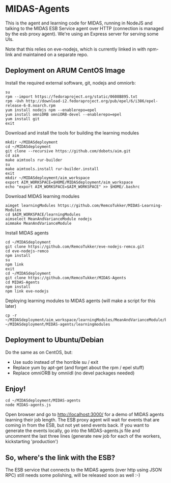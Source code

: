 # MIDAS-Agents

This is the agent and learning code for MIDAS, running in NodeJS and talking to the MIDAS ESB Service agent over HTTP (connection is managed by the esb proxy agent). We're using an Express server for serving some UIs.

Note that this relies on eve-nodejs, which is currently linked in with npm-link and maintained on a separate repo.



## Deployment on ARUM CentOS Image

Install the required external software, git, nodejs and omniorb:

	su
	rpm --import https://fedoraproject.org/static/0608B895.txt
	rpm -Uvh http://download-i2.fedoraproject.org/pub/epel/6/i386/epel-release-6-8.noarch.rpm
	yum install nodejs npm --enablerepo=epel
	yum install omniORB omniORB-devel --enablerepo=epel
	yum install git
	exit

Download and install the tools for building the learning modules

	mkdir ~/MIDASdeployment
	cd ~/MIDASdeployment
	git clone --recursive https://github.com/dobots/aim.git
	cd aim
	make aimtools rur-builder
	su
	make aimtools.install rur-builder.install
	exit
	mkdir ~/MIDASdeployment/aim_workspace
	export AIM_WORKSPACE=$HOME/MIDASdeployment/aim_workspace
	echo "export AIM_WORKSPACE=$AIM_WORKSPACE" >> $HOME/.bashrc

Download MIDAS learning modules

	aimget learningModules https://github.com/RemcoTukker/MIDAS-Learning-Modules
	cd $AIM_WORKSPACE/learningModules
	aimselect MeanAndVarianceModule nodejs
	aimmake MeanAndVarianceModule

Install MIDAS agents

	cd ~/MIDASdeployment
	git clone https://github.com/RemcoTukker/eve-nodejs-remco.git
	cd eve-nodejs-remco
	npm install
	su
	npm link
	exit
	cd ~/MIDASdeployment
	git clone https://github.com/RemcoTukker/MIDAS-Agents
	cd MIDAS-Agents
	npm install
	npm link eve-nodejs

Deploying learning modules to MIDAS agents (will make a script for this later)

	cp -r ~/MIDASdeployment/aim_workspace/learningModules/MeanAndVarianceModule/builds/nodejs/Release/obj.target/* ~/MIDASdeployment/MIDAS-agents/learningmodules

## Deployment to Ubuntu/Debian

Do the same as on CentOS, but:
- Use sudo instead of the horrible su / exit
- Replace yum by apt-get (and forget about the rpm / epel stuff)
- Replace omniORB by omniidl (no devel packages needed)

## Enjoy!

	cd ~/MIDASdeployment/MIDAS-agents
	node MIDAS-agents.js

Open browser and go to [http://localhost:3000/](http://localhost:3000/) for a demo of MIDAS agents learning their job length. The ESB proxy agent will wait for events that are coming in from the ESB, but not yet send events back. If you want to generate the events locally, go into the MIDAS-agents.js file and uncomment the last three lines (generate new job for each of the workers, kickstarting 'production')

## So, where's the link with the ESB?

The ESB service that connects to the MIDAS agents (over http using JSON RPC) still needs some polishing, will be released soon as well :-)
